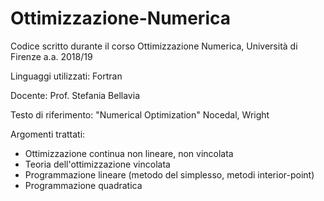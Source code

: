 # Ottimizzazione-Numerica
Codice scritto durante il corso Ottimizzazione Numerica, Università di Firenze a.a. 2018/19

Linguaggi utilizzati: Fortran

Docente: Prof. Stefania Bellavia

Testo di riferimento: "Numerical Optimization" Nocedal, Wright

Argomenti trattati:
- Ottimizzazione continua non lineare, non vincolata
- Teoria dell'ottimizzazione vincolata
- Programmazione lineare (metodo del simplesso, metodi interior-point)
- Programmazione quadratica

